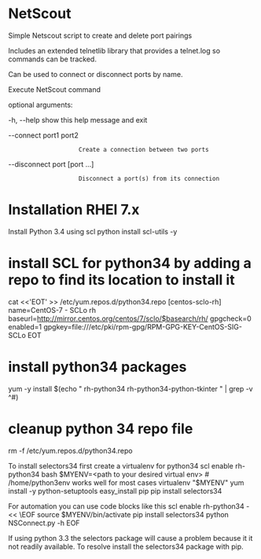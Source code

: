 # NetScout
Simple Netscout script to create and delete port pairings

Includes an extended telnetlib library that provides a telnet.log so commands can be tracked.

Can be used to connect or disconnect ports by name.

Execute NetScout command

optional arguments:

  -h, --help            show this help message and exit
  
  --connect port1 port2
  
                        Create a connection between two ports
  
  --disconnect port [port ...]
  
                        Disconnect a port(s) from its connection

# Installation RHEl 7.x
Install Python 3.4 using scl
python install scl-utils -y

# install SCL for python34 by adding a repo to find its location to install it
cat <<'EOT' >> /etc/yum.repos.d/python34.repo
[centos-sclo-rh]
name=CentOS-7 - SCLo rh
baseurl=http://mirror.centos.org/centos/7/sclo/$basearch/rh/
gpgcheck=0
enabled=1
gpgkey=file:///etc/pki/rpm-gpg/RPM-GPG-KEY-CentOS-SIG-SCLo
EOT

# install python34 packages
yum -y install $(echo "
rh-python34
rh-python34-python-tkinter
" | grep -v ^#)

# cleanup python 34 repo file
rm -f /etc/yum.repos.d/python34.repo

To install selectors34 first create a virtualenv for python34
scl enable rh-python34 bash
$MYENV=<path to your desired virtual env> # /home/python3env works well for most cases
virtualenv "$MYENV"
yum install -y python-setuptools
easy_install pip
pip install selectors34

For automation you can use code blocks like this
scl enable rh-python34 - << \EOF
    source $MYENV/bin/activate
    pip install selectors34
    python NSConnect.py -h
EOF

If using python 3.3 the selectors package will cause a problem
because it it not readily available. To resolve install the 
selectors34  package with pip.

